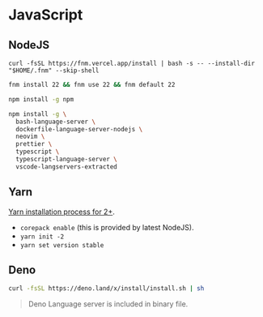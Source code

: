 # JavaScript

## NodeJS

```bas
curl -fsSL https://fnm.vercel.app/install | bash -s -- --install-dir "$HOME/.fnm" --skip-shell
```

```bash
fnm install 22 && fnm use 22 && fnm default 22
```

```bash
npm install -g npm
```

```bash
npm install -g \
  bash-language-server \
  dockerfile-language-server-nodejs \
  neovim \
  prettier \
  typescript \
  typescript-language-server \
  vscode-langservers-extracted
```

## Yarn

[Yarn installation process for 2+](https://yarnpkg.com/getting-started/install).

- `corepack enable` (this is provided by latest NodeJS).
- `yarn init -2`
- `yarn set version stable`

## Deno

```bash
curl -fsSL https://deno.land/x/install/install.sh | sh
```

> Deno Language server is included in binary file.
